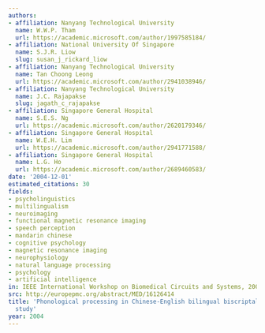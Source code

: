 ```yaml
---
authors:
- affiliation: Nanyang Technological University
  name: W.W.P. Tham
  url: https://academic.microsoft.com/author/1997585184/
- affiliation: National University Of Singapore
  name: S.J.R. Liow
  slug: susan_j_rickard_liow
- affiliation: Nanyang Technological University
  name: Tan Choong Leong
  url: https://academic.microsoft.com/author/2941038946/
- affiliation: Nanyang Technological University
  name: J.C. Rajapakse
  slug: jagath_c_rajapakse
- affiliation: Singapore General Hospital
  name: S.E.S. Ng
  url: https://academic.microsoft.com/author/2620179346/
- affiliation: Singapore General Hospital
  name: W.E.H. Lim
  url: https://academic.microsoft.com/author/2941771588/
- affiliation: Singapore General Hospital
  name: L.G. Ho
  url: https://academic.microsoft.com/author/2689460583/
date: '2004-12-01'
estimated_citations: 30
fields:
- psycholinguistics
- multilingualism
- neuroimaging
- functional magnetic resonance imaging
- speech perception
- mandarin chinese
- cognitive psychology
- magnetic resonance imaging
- neurophysiology
- natural language processing
- psychology
- artificial intelligence
in: IEEE International Workshop on Biomedical Circuits and Systems, 2004.
src: http://europepmc.org/abstract/MED/16126414
title: 'Phonological processing in Chinese-English bilingual biscriptals: an FMRI
  study'
year: 2004
---
```

